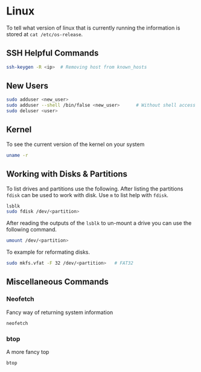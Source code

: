 
# Linux

To tell what version of linux that is currently running the information is stored at `cat /etc/os-release`.

## SSH Helpful Commands

``` bash
ssh-keygen -R <ip>  # Removing host from known_hosts
```

## New Users

``` bash
sudo adduser <new_user>
sudo adduser --shell /bin/false <new_user>      # Without shell access 
sudo deluser <user>
```

## Kernel

To see the current version of the kernel on your system 

``` bash
uname -r
```

## Working with Disks & Partitions

To list drives and partitions use the following. After listing the partitions `fdisk` can be used to work with disk. Use `m` to list help with `fdisk`.

``` bash
lsblk
sudo fdisk /dev/<partition>
```

After reading the outputs of the `lsblk` to un-mount a drive you can use the following command.

``` bash
umount /dev/<partition>
```

To example for reformating disks.

``` bash
sudo mkfs.vfat -F 32 /dev/<partition>   # FAT32
```


## Miscellaneous Commands

### Neofetch

Fancy way of returning system information

``` bash
neofetch
```

### btop

A more fancy top

``` bash
btop
```
